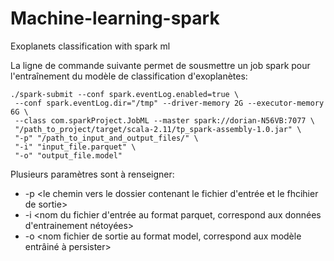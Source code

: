 # Machine-learning-spark

Exoplanets classification with spark ml


La ligne de commande suivante permet de sousmettre un job spark pour l'entraînement du modèle de classification d'exoplanètes:
```{r, engine='bash', count_lines}
./spark-submit --conf spark.eventLog.enabled=true \
 --conf spark.eventLog.dir="/tmp" --driver-memory 2G --executor-memory 6G \
 --class com.sparkProject.JobML --master spark://dorian-N56VB:7077 \
 "/path_to_project/target/scala-2.11/tp_spark-assembly-1.0.jar" \
 "-p" "/path_to_input_and_output_files/" \
 "-i" "input_file.parquet" \
 "-o" "output_file.model"
 ```
 
 Plusieurs paramètres sont à renseigner:
 * -p <le chemin vers le dossier contenant le fichier d'entrée et le fhcihier de sortie>
 * -i <nom du fichier d'entrée au format parquet, correspond aux données d'entrainement nétoyées>
 * -o <nom fichier de sortie au format model, correspond aux modèle entrâiné à persister>
